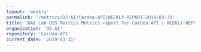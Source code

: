 ```yaml
---
layout: 'weekly'
permalink: '/metrics/D3-AI/Cardea-API/WEEKLY-REPORT-2019-03-31'
title: 'DAI Lab OSS Metrics Metrics report for Cardea-API | WEEKLY-REPORT-2019-03-31'
organization: 'D3-AI'
repository: 'Cardea-API'
current_date: '2019-03-31'
---
```

